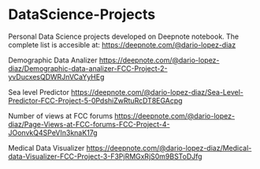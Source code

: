 # DataScience-Projects
Personal Data Science projects developed on Deepnote notebook. 
The complete list is accesible at:  https://deepnote.com/@dario-lopez-diaz    

Demographic Data Analizer 
https://deepnote.com/@dario-lopez-diaz/Demographic-data-analizer-FCC-Project-2-yvDucxesQDWRJnVCaYyHEg

Sea level Predictor
https://deepnote.com/@dario-lopez-diaz/Sea-Level-Predictor-FCC-Project-5-0PdshiZwRtuRcDT8EGAcpg

Number of views at FCC forums
https://deepnote.com/@dario-lopez-diaz/Page-Views-at-FCC-forums-FCC-Project-4-JOonvkQ4SPeVIn3knaK17g

Medical Data Visualizer
https://deepnote.com/@dario-lopez-diaz/Medical-data-Visualizer-FCC-Project-3-F3PjRMGxRjS0m9BSToDJfg
